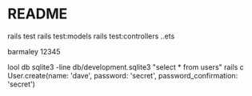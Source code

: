 # README
rails test
rails test:models
rails test:controllers
..ets

barmaley 12345

lool db
sqlite3 -line db/development.sqlite3 "select * from users"
rails c
User.create(name: 'dave', password: 'secret', password_confirmation: 'secret')
